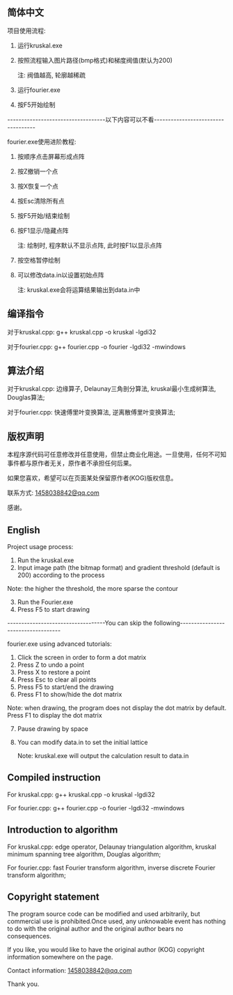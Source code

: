 ## 简体中文

项目使用流程: 

1. 运行kruskal.exe

2. 按照流程输入图片路径(bmp格式)和梯度阀值(默认为200)

   注: 阀值越高, 轮廓越稀疏

3. 运行fourier.exe

4. 按F5开始绘制

-----------------------------------以下内容可以不看-----------------------------------

fourier.exe使用进阶教程:

1. 按顺序点击屏幕形成点阵

2. 按Z撤销一个点

3. 按X恢复一个点

4. 按Esc清除所有点

5. 按F5开始/结束绘制

6. 按F1显示/隐藏点阵

   注: 绘制时, 程序默认不显示点阵, 此时按F1以显示点阵

7. 按空格暂停绘制

8. 可以修改data.in以设置初始点阵

   注: kruskal.exe会将运算结果输出到data.in中

## 编译指令

对于kruskal.cpp:	g++ kruskal.cpp -o kruskal -lgdi32

对于fourier.cpp: 	g++ fourier.cpp -o fourier -lgdi32 -mwindows 

## 算法介绍

对于kruskal.cpp:	边缘算子, Delaunay三角剖分算法, kruskal最小生成树算法, Douglas算法;

对于fourier.cpp:	快速傅里叶变换算法, 逆离散傅里叶变换算法;

## 版权声明

本程序源代码可任意修改并任意使用，但禁止商业化用途。一旦使用，任何不可知事件都与原作者无关，原作者不承担任何后果。

如果您喜欢，希望可以在页面某处保留原作者(KOG)版权信息。

联系方式: 1458038842@qq.com

感谢。





## English

Project usage process:

1. Run the kruskal.exe
2. Input image path (the bitmap format) and gradient threshold (default is 200) according to the process 

  Note: the higher the threshold, the more sparse the contour

3. Run the Fourier.exe
4. Press F5 to start drawing

-----------------------------------You can skip the following-----------------------------------

fourier.exe using advanced tutorials:

1. Click the screen in order to form a dot matrix
2. Press Z to undo a point
3. Press X to restore a point
4. Press Esc to clear all points
5. Press F5 to start/end the drawing
6. Press F1 to show/hide the dot matrix

  Note: when drawing, the program does not display the dot matrix by default. Press F1 to display the dot matrix

7. Pause drawing by space

8. You can modify data.in to set the initial lattice

   Note: kruskal.exe will output the calculation result to data.in

## Compiled instruction

For kruskal.cpp:	g++ kruskal.cpp -o kruskal -lgdi32

For fourier.cpp: 	g++ fourier.cpp -o fourier -lgdi32 -mwindows 

## Introduction to algorithm

For kruskal.cpp: edge operator, Delaunay triangulation algorithm, kruskal minimum spanning tree algorithm, Douglas algorithm;

For fourier.cpp: fast Fourier transform algorithm, inverse discrete Fourier transform algorithm;

## Copyright statement

The program source code can be modified and used arbitrarily, but commercial use is prohibited.Once used, any unknowable event has nothing to do with the original author and the original author bears no consequences.

If you like, you would like to have the original author (KOG) copyright information somewhere on the page.

Contact information: 1458038842@qq.com

Thank you.

